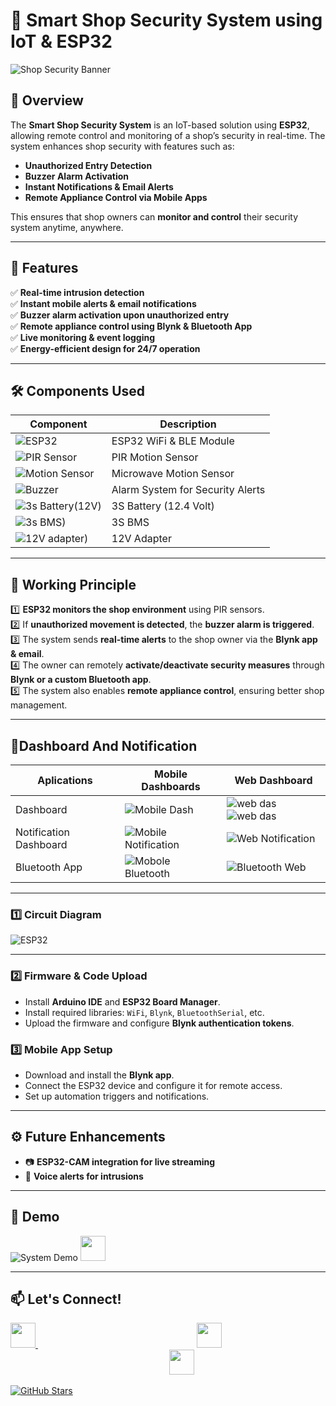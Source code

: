 # 🏪 Smart Shop Security System using IoT & ESP32

![Shop Security Banner](assets/shop_security_banner.gif)

## 🌟 Overview
The **Smart Shop Security System** is an IoT-based solution using **ESP32**, allowing remote control and monitoring of a shop’s security in real-time. The system enhances shop security with features such as:
- **Unauthorized Entry Detection**
- **Buzzer Alarm Activation**
- **Instant Notifications & Email Alerts**
- **Remote Appliance Control via Mobile Apps**

This ensures that shop owners can **monitor and control** their security system anytime, anywhere.

---

## 🚀 Features
✅ **Real-time intrusion detection**  
✅ **Instant mobile alerts & email notifications**  
✅ **Buzzer alarm activation upon unauthorized entry**  
✅ **Remote appliance control using Blynk & Bluetooth App**  
✅ **Live monitoring & event logging**  
✅ **Energy-efficient design for 24/7 operation**  

---

## 🛠️ Components Used
| Component | Description |
|-----------|------------|
| ![ESP32](https://github.com/salman1397/images/blob/main/images/esp32.png) | ESP32 WiFi & BLE Module |
| ![PIR Sensor](https://github.com/salman1397/images/blob/main/images/pir.jpg) | PIR Motion Sensor |
| ![Motion Sensor](https://github.com/salman1397/images/blob/main/images/microwavemotionsensor.png) | Microwave Motion Sensor |
| ![Buzzer](https://raw.githubusercontent.com/salman1397/images/refs/heads/main/images/siren.webp) | Alarm System for Security Alerts |
| ![3s Battery(12V)](https://github.com/salman1397/images/blob/main/images/battery3s.jpg) | 3S Battery (12.4 Volt) |
| ![3s BMS)](https://github.com/salman1397/images/blob/main/images/bms3s.png) | 3S BMS |
| ![12V adapter)](https://github.com/salman1397/images/blob/main/images/12Vadapter.jpg) | 12V Adapter |

---

## 📡 Working Principle
1️⃣ **ESP32 monitors the shop environment** using PIR sensors.  
2️⃣ If **unauthorized movement is detected**, the **buzzer alarm is triggered**.  
3️⃣ The system sends **real-time alerts** to the shop owner via the **Blynk app & email**.  
4️⃣ The owner can remotely **activate/deactivate security measures** through **Blynk or a custom Bluetooth app**.  
5️⃣ The system also enables **remote appliance control**, ensuring better shop management.

---

## 📱Dashboard And Notification
  | Aplications | Mobile Dashboards | Web Dashboard |
  |-------------|-------------------|---------------|
  | Dashboard | ![Mobile Dash](https://github.com/salman1397/images/blob/main/images/mobiledashboard.png) | ![web das](https://github.com/salman1397/images/blob/main/images/webdashboard1.png) ![web das](https://github.com/salman1397/images/blob/main/images/webdashboard2.png) |
  | Notification Dashboard | ![Mobile Notification](https://github.com/salman1397/images/blob/main/images/mobilenotification.png) | ![Web Notification](https://github.com/salman1397/images/blob/main/images/webnotification.png) |
  | Bluetooth App | ![Mobole Bluetooth](https://github.com/salman1397/images/blob/main/images/bluetoothmobile.png) | ![Bluetooth Web](https://github.com/salman1397/images/blob/main/images/bluetoothweb.png) |


---
### 1️⃣ Circuit Diagram
 ![ESP32](https://github.com/salman1397/images/blob/main/ShopSecurity/ShopSecurityCkt.png)

 ---

### 2️⃣ Firmware & Code Upload
- Install **Arduino IDE** and **ESP32 Board Manager**.
- Install required libraries: `WiFi`, `Blynk`, `BluetoothSerial`, etc.
- Upload the firmware and configure **Blynk authentication tokens**.

### 3️⃣ Mobile App Setup
- Download and install the **Blynk app**.
- Connect the ESP32 device and configure it for remote access.
- Set up automation triggers and notifications.

---

## ⚙️ Future Enhancements
- 📷 **ESP32-CAM integration for live streaming**
- 🎤 **Voice alerts for intrusions**

---


## 📸 Demo
![System Demo](assets/demo.gif)
<a href="https://www.youtube.com/@SmartTechInsights-e9j">
    <img src="https://cdn-icons-png.flaticon.com/512/1384/1384060.png" width="40" height="40">
</a>

---

## 📫 Let's Connect!

<p align="left">
<a href="https://www.linkedin.com/in/salman151397">
    <img src="https://cdn-icons-png.flaticon.com/512/174/174857.png" width="40" height="40">
</a>
<span style="display:inline-block; width: 250px;"></span>
<a href="https://www.youtube.com/@SmartTechInsights-e9j">
    <img src="https://cdn-icons-png.flaticon.com/512/1384/1384060.png" width="40" height="40">
</a>
<span style="display:inline-block; width: 250px;"></span>
<a href="mailto:salman151397@gmail.com">
    <img src="https://cdn-icons-png.flaticon.com/512/732/732200.png" width="40" height="40">
</a>
</p>





[![GitHub Stars](https://img.shields.io/github/stars/salman1397/IoT_Home_Automation.svg?style=social)](https://github.com/salman1397/IoT_Home_Automation/blob/main/HomeAutomation/HomeAutomation.ino)

